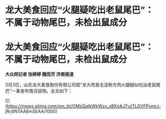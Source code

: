 # 龙大美食回应“火腿疑吃出老鼠尾巴”：不属于动物尾巴，未检出鼠成分

# 龙大美食回应“火腿疑吃出老鼠尾巴”：不属于动物尾巴，未检出鼠成分

**大众网记者 张婷婷 魏现芳 济南报道**

3月3日，山东龙大美食股份有限公司就“龙大肉食无淀粉方肉火腿疑似吃出老鼠尾巴”一事发布情况说明。全文如下：

![](https://inews.gtimg.com/om_bt/OMzQqlkWkWzv_xBXzAJ7vzTLGVFPymrJ-
jRc6NTAA8mSEAA/1000)

